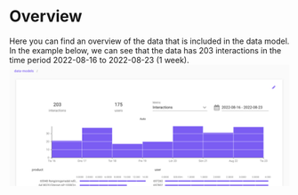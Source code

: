 # Overview

Here you can find an overview of the data that is included in the data model. In the example below, we can see that the data has 203 interactions in the time period 2022-08-16 to 2022-08-23 (1 week). 
<img src="../../../../images/Menu/model.png" width="921"/>